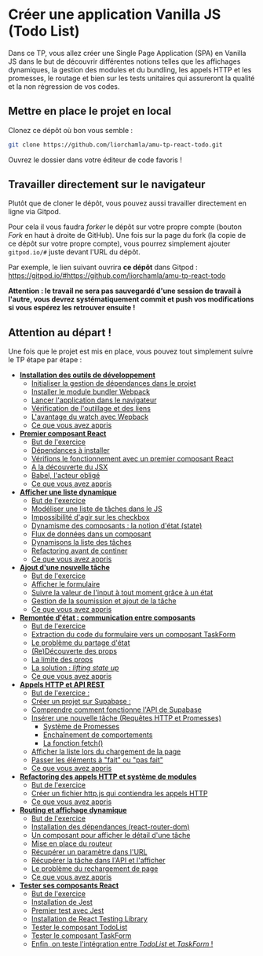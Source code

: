 # Créer une application Vanilla JS (Todo List)

Dans ce TP, vous allez créer une Single Page Application (SPA) en Vanilla JS dans le but de découvrir différentes notions telles que les affichages dynamiques, la gestion des modules et du bundling, les appels HTTP et les promesses, le routage et bien sur les tests unitaires qui assureront la qualité et la non régression de vos codes.

## Mettre en place le projet en local
Clonez ce dépôt où bon vous semble :
```bash
git clone https://github.com/liorchamla/amu-tp-react-todo.git
```
Ouvrez le dossier dans votre éditeur de code favoris !

## Travailler directement sur le navigateur
Plutôt que de cloner le dépôt, vous pouvez aussi travailler directement en ligne via Gitpod.

Pour cela il vous faudra *forker* le dépôt sur votre propre compte (bouton *Fork* en haut à droite de GitHub). Une fois sur la page du fork (la copie de ce dépôt sur votre propre compte), vous pourrez simplement ajouter `gitpod.io/#` juste devant l'URL du dépôt.

Par exemple, le lien suivant ouvrira **ce dépôt** dans Gitpod : https://gitpod.io/#https://github.com/liorchamla/amu-tp-react-todo

**Attention : le travail ne sera pas sauvegardé d'une session de travail à l'autre, vous devrez systématiquement commit et push vos modifications si vous espérez les retrouver ensuite !**



## Attention au départ !

Une fois que le projet est mis en place, vous pouvez tout simplement suivre le TP étape par étape :

* [**Installation des outils de développement**](docs/setup.md)
    * [Initialiser la gestion de dépendances dans le projet](#initialiser-la-gestion-de-dépendances-dans-le-projet)
    * [Installer le module bundler Webpack](#installer-le-module-bundler-webpack)
    * [Lancer l'application dans le navigateur](#lancer-l-application-dans-le-navigateur)
    * [Vérification de l'outillage et des liens](#vérification-de-l-outillage-et-des-liens)
    * [L'avantage du watch avec Wepback](#l-avantage-du-watch-avec-wepback)
    * [Ce que vous avez appris](#ce-que-vous-avez-appris--)
* [**Premier composant React**](docs/component.md)
  * [But de l'exercice](#but-de-l-exercice)
  * [Dépendances à installer](#dépendances-à-installer)
  * [Vérifions le fonctionnement avec un premier composant React](#vérifions-le-fonctionnement-avec-un-premier-composant-react)
  * [A la découverte du JSX](#a-la-découverte-du-jsx)
  * [Babel, l'acteur obligé](#babel--l-acteur-obligé)
  * [Ce que vous avez appris](#ce-que-vous-avez-appris)
* [**Afficher une liste dynamique**](docs/display-list.md)
  * [But de l'exercice](#but-de-l-exercice)
  * [Modéliser une liste de tâches dans le JS](#modéliser-une-liste-de-t-ches-dans-le-js)
  * [Impossibilité d'agir sur les checkbox](#impossibilité-d-agir-sur-les-checkbox)
  * [Dynamisme des composants : la notion d'état (state)](#dynamisme-des-composants---la-notion-d-état--state-)
  * [Flux de données dans un composant](#flux-de-données-dans-un-composant)
  * [Dynamisons la liste des tâches](#dynamisons-la-liste-des-tâches)
  * [Refactoring avant de continer](#refactoring-avant-de-continer)
  * [Ce que vous avez appris](#ce-que-vous-avez-appris)
* [**Ajout d'une nouvelle tâche**](docs/add-item.md)
  * [But de l'exercice](#but-de-l-exercice)
  * [Afficher le formulaire](#afficher-le-formulaire)
  * [Suivre la valeur de l'input à tout moment grâce à un état](#suivre-la-valeur-de-l-input-à-tout-moment-grâce-à-un-état)
  * [Gestion de la soumission et ajout de la tâche](#gestion-de-la-soumission-et-ajout-de-la-tâche)
  * [Ce que vous avez appris](#ce-que-vous-avez-appris)
* [**Remontée d'état : communication entre composants**](docs/lifting.md)
  * [But de l'exercice](#but-de-l-exercice)
  * [Extraction du code du formulaire vers un composant TaskForm](#extraction-du-code-du-formulaire-vers-un-composant-taskform)
  * [Le problème du partage d'état](#le-problème-du-partage-d-état)
  * [(Re)Découverte des props](#-re-découverte-des-props)
  * [La limite des props](#la-limite-des-props)
  * [La solution : *lifting state up*](#la-solution----lifting-state-up-)
  * [Ce que vous avez appris](#ce-que-vous-avez-appris)
* [**Appels HTTP et API REST**](docs/http.md)
  * [But de l'exercice :](#but-de-l-exercice--)
  * [Créer un projet sur Supabase :](#créer-un-projet-sur-supabase--)
  * [Comprendre comment fonctionne l'API de Supabase](#comprendre-comment-fonctionne-l-api-de-supabase)
  * [Insérer une nouvelle tâche (Requêtes HTTP et Promesses)](#insérer-une-nouvelle-tâche--requêtes-http-et-promesses-)
    + [Système de Promesses](#système-de-promesses)
    + [Enchaînement de comportements](#enchaînement-de-comportements)
    + [La fonction fetch()](#la-fonction-fetch--)
  * [Afficher la liste lors du chargement de la page](#afficher-la-liste-lors-du-chargement-de-la-page)
  * [Passer les éléments à "fait" ou "pas fait"](#passer-les-éléments-à--fait--ou--pas-fait-)
  * [Ce que vous avez appris](#ce-que-vous-avez-appris--)
* [**Refactoring des appels HTTP et système de modules**](#refactoring-des-appels-http-et-système-de-modules)
  * [But de l'exercice](#but-de-l-exercice--)
  * [Créer un fichier http.js qui contiendra les appels HTTP](#créer-un-fichier-httpjs-qui-contiendra-les-appels-http)
  * [Ce que vous avez appris](#ce-que-vous-avez-appris)
* [**Routing et affichage dynamique**](docs/routing.md)
  * [But de l'exercice](#but-de-l-exercice)
  * [Installation des dépendances (react-router-dom)](#installation-des-dépendances--react-router-dom-)
  * [Un composant pour afficher le détail d'une tâche](#un-composant-pour-afficher-le-détail-d-une-tâche)
  * [Mise en place du routeur](#mise-en-place-du-routeur)
  * [Récupérer un paramètre dans l'URL](#récupérer-un-paramètre-dans-l-url)
  * [Récupérer la tâche dans l'API et l'afficher](#récupérer-la-tâche-dans-l-api-et-l-afficher)
  * [Le problème du rechargement de page](#le-problème-du-rechargement-de-page)
  * [Ce que vous avez appris](#ce-que-vous-avez-appris)
* [**Tester ses composants React**](#tester-ses-composants-react)
  * [But de l'exercice](#but-de-l-exercice)
  * [Installation de Jest](#installation-de-jest)
  * [Premier test avec Jest](#premier-test-avec-jest)
  * [Installation de React Testing Library](#installation-de-react-testing-library)
  * [Tester le composant TodoList](#tester-le-composant-todolist)
  * [Tester le composant TaskForm](#tester-le-composant-taskform)
  * [Enfin, on teste l'intégration entre *TodoList* et *TaskForm* !](#enfin--on-teste-l-intégration-entre--todolist--et--taskform---)

